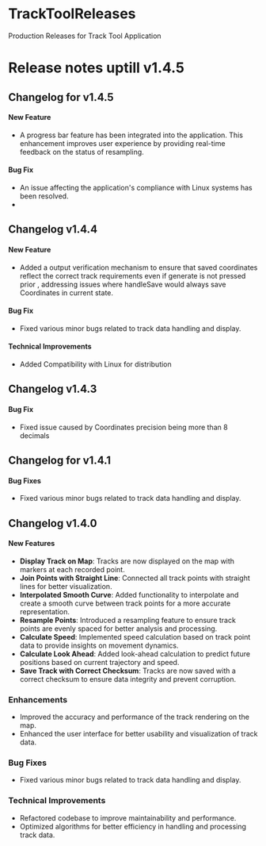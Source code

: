 # TrackToolReleases
Production Releases for Track Tool Application


# Release notes uptill v1.4.5
## Changelog for v1.4.5
#### New Feature
- A progress bar feature has been integrated into the application. This enhancement improves user experience by providing real-time feedback on the status of resampling.
#### Bug Fix
- An issue affecting the application's compliance with Linux systems has been resolved.
- 
## Changelog v1.4.4
#### New Feature
- Added a output verification mechanism to ensure that saved coordinates reflect the correct track requirements even if generate is not pressed prior , addressing issues where handleSave would always save Coordinates in current state.
#### Bug Fix
- Fixed various minor bugs related to track data handling and display.
#### Technical Improvements
- Added Compatibility with Linux for distribution

## Changelog v1.4.3
#### Bug Fix
- Fixed issue caused by Coordinates precision being more than 8 decimals

## Changelog for v1.4.1
#### Bug Fixes
- Fixed various minor bugs related to track data handling and display.

## Changelog v1.4.0
#### New Features
- **Display Track on Map**: Tracks are now displayed on the map with markers at each recorded point.
- **Join Points with Straight Line**: Connected all track points with straight lines for better visualization.
- **Interpolated Smooth Curve**: Added functionality to interpolate and create a smooth curve between track points for a more accurate representation.
- **Resample Points**: Introduced a resampling feature to ensure track points are evenly spaced for better analysis and processing.
- **Calculate Speed**: Implemented speed calculation based on track point data to provide insights on movement dynamics.
- **Calculate Look Ahead**: Added look-ahead calculation to predict future positions based on current trajectory and speed.
- **Save Track with Correct Checksum**: Tracks are now saved with a correct checksum to ensure data integrity and prevent corruption.
### Enhancements
- Improved the accuracy and performance of the track rendering on the map.
- Enhanced the user interface for better usability and visualization of track data.
### Bug Fixes
- Fixed various minor bugs related to track data handling and display.

### Technical Improvements
- Refactored codebase to improve maintainability and performance.
- Optimized algorithms for better efficiency in handling and processing track data.


